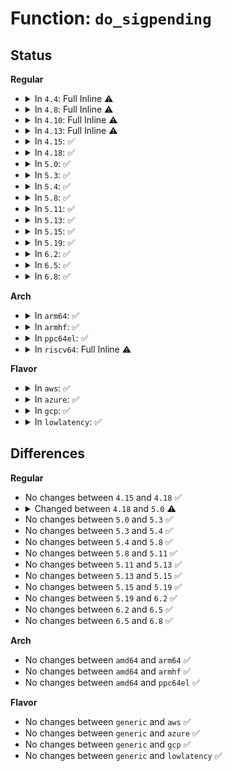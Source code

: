 # Function: <code>do_sigpending</code>

## Status
<b>Regular</b>
<ul>
<li>
<details>
<summary>In <code>4.4</code>: Full Inline ⚠️</summary>

**Collision:** Unique Static

**Inline:** Full

**Transformation:** False

**Instances:**

```
In kernel/signal.c (ffffffff81090de1)
Location: kernel/signal.c:2604
Inline: True
Inline callers:
  - kernel/signal.c:compat_SyS_rt_sigpending
  - kernel/signal.c:SyS_sigpending
```
</details>
</li>
<li>
<details>
<summary>In <code>4.8</code>: Full Inline ⚠️</summary>

**Collision:** Unique Static

**Inline:** Full

**Transformation:** False

**Instances:**

```
In kernel/signal.c (ffffffff81094e6c)
Location: kernel/signal.c:2604
Inline: True
Inline callers:
  - kernel/signal.c:SyS_sigpending
  - kernel/signal.c:compat_SyS_rt_sigpending
```
</details>
</li>
<li>
<details>
<summary>In <code>4.10</code>: Full Inline ⚠️</summary>

**Collision:** Unique Static

**Inline:** Full

**Transformation:** False

**Instances:**

```
In kernel/signal.c (ffffffff81099e6c)
Location: kernel/signal.c:2617
Inline: True
Inline callers:
  - kernel/signal.c:SyS_sigpending
  - kernel/signal.c:compat_SyS_rt_sigpending
```
</details>
</li>
<li>
<details>
<summary>In <code>4.13</code>: Full Inline ⚠️</summary>

**Collision:** Unique Static

**Inline:** Full

**Transformation:** False

**Instances:**

```
In kernel/signal.c (ffffffff81096fcc)
Location: kernel/signal.c:2638
Inline: True
Inline callers:
  - kernel/signal.c:compat_SyS_sigpending
  - kernel/signal.c:SyS_sigpending
  - kernel/signal.c:compat_SyS_rt_sigpending
```
</details>
</li>
<li>
<details>
<summary>In <code>4.15</code>: ✅</summary>

```c
int do_sigpending(sigset_t *set);
```

**Collision:** Unique Static

**Inline:** No

**Transformation:** False

**Instances:**

```
In kernel/signal.c (ffffffff81099710)
Location: kernel/signal.c:2625
Inline: False
Direct callers:
  - kernel/signal.c:compat_SyS_sigpending
  - kernel/signal.c:SyS_sigpending
  - kernel/signal.c:compat_SyS_rt_sigpending
```
**Symbols:**

```
ffffffff81099710-ffffffff8109977f: do_sigpending (STB_LOCAL)
```
</details>
</li>
<li>
<details>
<summary>In <code>4.18</code>: ✅</summary>

```c
int do_sigpending(sigset_t *set);
```

**Collision:** Unique Static

**Inline:** No

**Transformation:** False

**Instances:**

```
In kernel/signal.c (ffffffff8109cf50)
Location: kernel/signal.c:2758
Inline: False
Direct callers:
  - kernel/signal.c:__x32_compat_sys_sigpending
  - kernel/signal.c:__ia32_compat_sys_sigpending
  - kernel/signal.c:__ia32_sys_sigpending
  - kernel/signal.c:__x64_sys_sigpending
  - kernel/signal.c:__x32_compat_sys_rt_sigpending
  - kernel/signal.c:__ia32_compat_sys_rt_sigpending
  - kernel/signal.c:__ia32_sys_rt_sigpending
  - kernel/signal.c:__x64_sys_rt_sigpending
```
**Symbols:**

```
ffffffff8109cf50-ffffffff8109cfbf: do_sigpending (STB_LOCAL)
```
</details>
</li>
<li>
<details>
<summary>In <code>5.0</code>: ✅</summary>

```c
void do_sigpending(sigset_t *set);
```

**Collision:** Unique Static

**Inline:** No

**Transformation:** False

**Instances:**

```
In kernel/signal.c (ffffffff810a5260)
Location: kernel/signal.c:2936
Inline: False
Direct callers:
  - kernel/signal.c:__x32_compat_sys_sigpending
  - kernel/signal.c:__ia32_compat_sys_sigpending
  - kernel/signal.c:__ia32_sys_sigpending
  - kernel/signal.c:__x64_sys_sigpending
  - kernel/signal.c:__x32_compat_sys_rt_sigpending
  - kernel/signal.c:__ia32_compat_sys_rt_sigpending
  - kernel/signal.c:__ia32_sys_rt_sigpending
  - kernel/signal.c:__x64_sys_rt_sigpending
```
**Symbols:**

```
ffffffff810a5260-ffffffff810a52cd: do_sigpending (STB_LOCAL)
```
</details>
</li>
<li>
<details>
<summary>In <code>5.3</code>: ✅</summary>

```c
void do_sigpending(sigset_t *set);
```

**Collision:** Unique Static

**Inline:** No

**Transformation:** False

**Instances:**

```
In kernel/signal.c (ffffffff810a9f30)
Location: kernel/signal.c:3065
Inline: False
Direct callers:
  - kernel/signal.c:__x32_compat_sys_sigpending
  - kernel/signal.c:__ia32_compat_sys_sigpending
  - kernel/signal.c:__ia32_sys_sigpending
  - kernel/signal.c:__x64_sys_sigpending
  - kernel/signal.c:__x32_compat_sys_rt_sigpending
  - kernel/signal.c:__ia32_compat_sys_rt_sigpending
  - kernel/signal.c:__ia32_sys_rt_sigpending
  - kernel/signal.c:__x64_sys_rt_sigpending
```
**Symbols:**

```
ffffffff810a9f30-ffffffff810a9f92: do_sigpending (STB_LOCAL)
```
</details>
</li>
<li>
<details>
<summary>In <code>5.4</code>: ✅</summary>

```c
void do_sigpending(sigset_t *set);
```

**Collision:** Unique Static

**Inline:** No

**Transformation:** False

**Instances:**

```
In kernel/signal.c (ffffffff810b0510)
Location: kernel/signal.c:3070
Inline: False
Direct callers:
  - kernel/signal.c:__x32_compat_sys_sigpending
  - kernel/signal.c:__ia32_compat_sys_sigpending
  - kernel/signal.c:__ia32_sys_sigpending
  - kernel/signal.c:__x64_sys_sigpending
  - kernel/signal.c:__x32_compat_sys_rt_sigpending
  - kernel/signal.c:__ia32_compat_sys_rt_sigpending
  - kernel/signal.c:__ia32_sys_rt_sigpending
  - kernel/signal.c:__x64_sys_rt_sigpending
```
**Symbols:**

```
ffffffff810b0510-ffffffff810b0572: do_sigpending (STB_LOCAL)
```
</details>
</li>
<li>
<details>
<summary>In <code>5.8</code>: ✅</summary>

```c
void do_sigpending(sigset_t *set);
```

**Collision:** Unique Static

**Inline:** No

**Transformation:** False

**Instances:**

```
In kernel/signal.c (ffffffff810b8760)
Location: kernel/signal.c:3088
Inline: False
Direct callers:
  - kernel/signal.c:__x32_compat_sys_sigpending
  - kernel/signal.c:__ia32_compat_sys_sigpending
  - kernel/signal.c:__ia32_sys_sigpending
  - kernel/signal.c:__x64_sys_sigpending
  - kernel/signal.c:__x32_compat_sys_rt_sigpending
  - kernel/signal.c:__ia32_compat_sys_rt_sigpending
  - kernel/signal.c:__ia32_sys_rt_sigpending
  - kernel/signal.c:__x64_sys_rt_sigpending
```
**Symbols:**

```
ffffffff810b8760-ffffffff810b87c2: do_sigpending (STB_LOCAL)
```
</details>
</li>
<li>
<details>
<summary>In <code>5.11</code>: ✅</summary>

```c
void do_sigpending(sigset_t *set);
```

**Collision:** Unique Static

**Inline:** No

**Transformation:** False

**Instances:**

```
In kernel/signal.c (ffffffff810b3a10)
Location: kernel/signal.c:3108
Inline: False
Direct callers:
  - kernel/signal.c:__x32_compat_sys_sigpending
  - kernel/signal.c:__ia32_compat_sys_sigpending
  - kernel/signal.c:__ia32_sys_sigpending
  - kernel/signal.c:__x64_sys_sigpending
  - kernel/signal.c:__x32_compat_sys_rt_sigpending
  - kernel/signal.c:__ia32_compat_sys_rt_sigpending
  - kernel/signal.c:__ia32_sys_rt_sigpending
  - kernel/signal.c:__x64_sys_rt_sigpending
```
**Symbols:**

```
ffffffff810b3a10-ffffffff810b3a72: do_sigpending (STB_LOCAL)
```
</details>
</li>
<li>
<details>
<summary>In <code>5.13</code>: ✅</summary>

```c
void do_sigpending(sigset_t *set);
```

**Collision:** Unique Static

**Inline:** No

**Transformation:** False

**Instances:**

```
In kernel/signal.c (ffffffff810b4fc0)
Location: kernel/signal.c:3130
Inline: False
Direct callers:
  - kernel/signal.c:__x32_compat_sys_sigpending
  - kernel/signal.c:__ia32_compat_sys_sigpending
  - kernel/signal.c:__ia32_sys_sigpending
  - kernel/signal.c:__x64_sys_sigpending
  - kernel/signal.c:__x32_compat_sys_rt_sigpending
  - kernel/signal.c:__ia32_compat_sys_rt_sigpending
  - kernel/signal.c:__ia32_sys_rt_sigpending
  - kernel/signal.c:__x64_sys_rt_sigpending
```
**Symbols:**

```
ffffffff810b4fc0-ffffffff810b5022: do_sigpending (STB_LOCAL)
```
</details>
</li>
<li>
<details>
<summary>In <code>5.15</code>: ✅</summary>

```c
void do_sigpending(sigset_t *set);
```

**Collision:** Unique Static

**Inline:** No

**Transformation:** False

**Instances:**

```
In kernel/signal.c (ffffffff810c75a0)
Location: kernel/signal.c:3215
Inline: False
Direct callers:
  - kernel/signal.c:__x64_compat_sys_sigpending
  - kernel/signal.c:__ia32_compat_sys_sigpending
  - kernel/signal.c:__ia32_sys_sigpending
  - kernel/signal.c:__x64_sys_sigpending
  - kernel/signal.c:__x64_compat_sys_rt_sigpending
  - kernel/signal.c:__ia32_compat_sys_rt_sigpending
  - kernel/signal.c:__ia32_sys_rt_sigpending
  - kernel/signal.c:__x64_sys_rt_sigpending
```
**Symbols:**

```
ffffffff810c75a0-ffffffff810c7602: do_sigpending (STB_LOCAL)
```
</details>
</li>
<li>
<details>
<summary>In <code>5.19</code>: ✅</summary>

```c
void do_sigpending(sigset_t *set);
```

**Collision:** Unique Static

**Inline:** No

**Transformation:** False

**Instances:**

```
In kernel/signal.c (ffffffff810dd2e0)
Location: kernel/signal.c:3195
Inline: False
Direct callers:
  - kernel/signal.c:__ia32_compat_sys_sigpending
  - kernel/signal.c:__ia32_sys_sigpending
  - kernel/signal.c:__x64_sys_sigpending
  - kernel/signal.c:__ia32_compat_sys_rt_sigpending
  - kernel/signal.c:__ia32_sys_rt_sigpending
  - kernel/signal.c:__x64_sys_rt_sigpending
```
**Symbols:**

```
ffffffff810dd2e0-ffffffff810dd341: do_sigpending (STB_LOCAL)
```
</details>
</li>
<li>
<details>
<summary>In <code>6.2</code>: ✅</summary>

```c
void do_sigpending(sigset_t *set);
```

**Collision:** Unique Static

**Inline:** No

**Transformation:** False

**Instances:**

```
In kernel/signal.c (ffffffff810fd640)
Location: kernel/signal.c:3197
Inline: False
Direct callers:
  - kernel/signal.c:__ia32_compat_sys_sigpending
  - kernel/signal.c:__ia32_sys_sigpending
  - kernel/signal.c:__x64_sys_sigpending
  - kernel/signal.c:__ia32_compat_sys_rt_sigpending
  - kernel/signal.c:__ia32_sys_rt_sigpending
  - kernel/signal.c:__x64_sys_rt_sigpending
```
**Symbols:**

```
ffffffff810fd640-ffffffff810fd6a1: do_sigpending (STB_LOCAL)
```
</details>
</li>
<li>
<details>
<summary>In <code>6.5</code>: ✅</summary>

```c
void do_sigpending(sigset_t *set);
```

**Collision:** Unique Static

**Inline:** No

**Transformation:** False

**Instances:**

```
In kernel/signal.c (ffffffff811096b0)
Location: kernel/signal.c:3221
Inline: False
Direct callers:
  - kernel/signal.c:__ia32_compat_sys_sigpending
  - kernel/signal.c:__ia32_sys_sigpending
  - kernel/signal.c:__x64_sys_sigpending
  - kernel/signal.c:__ia32_compat_sys_rt_sigpending
  - kernel/signal.c:__ia32_sys_rt_sigpending
  - kernel/signal.c:__x64_sys_rt_sigpending
```
**Symbols:**

```
ffffffff811096b0-ffffffff81109711: do_sigpending (STB_LOCAL)
```
</details>
</li>
<li>
<details>
<summary>In <code>6.8</code>: ✅</summary>

```c
void do_sigpending(sigset_t *set);
```

**Collision:** Unique Static

**Inline:** No

**Transformation:** False

**Instances:**

```
In kernel/signal.c (ffffffff81113050)
Location: kernel/signal.c:3232
Inline: False
Direct callers:
  - kernel/signal.c:__ia32_compat_sys_sigpending
  - kernel/signal.c:__ia32_sys_sigpending
  - kernel/signal.c:__x64_sys_sigpending
  - kernel/signal.c:__ia32_compat_sys_rt_sigpending
  - kernel/signal.c:__ia32_sys_rt_sigpending
  - kernel/signal.c:__x64_sys_rt_sigpending
```
**Symbols:**

```
ffffffff81113050-ffffffff811130b1: do_sigpending (STB_LOCAL)
```
</details>
</li>
</ul>
<b>Arch</b>
<ul>
<li>
<details>
<summary>In <code>arm64</code>: ✅</summary>

```c
void do_sigpending(sigset_t *set);
```

**Collision:** Unique Static

**Inline:** No

**Transformation:** False

**Instances:**

```
In kernel/signal.c (ffff80001010b580)
Location: kernel/signal.c:3070
Inline: False
Direct callers:
  - kernel/signal.c:__arm64_compat_sys_sigpending
  - kernel/signal.c:__arm64_sys_sigpending
  - kernel/signal.c:__arm64_compat_sys_rt_sigpending
  - kernel/signal.c:__arm64_sys_rt_sigpending
```
**Symbols:**

```
ffff80001010b580-ffff80001010b638: do_sigpending (STB_LOCAL)
```
</details>
</li>
<li>
<details>
<summary>In <code>armhf</code>: ✅</summary>

```c
void do_sigpending(sigset_t *set);
```

**Collision:** Unique Static

**Inline:** No

**Transformation:** False

**Instances:**

```
In kernel/signal.c (c0363600)
Location: kernel/signal.c:3070
Inline: False
Direct callers:
  - kernel/signal.c:__se_sys_sigpending
  - kernel/signal.c:__se_sys_rt_sigpending
```
**Symbols:**

```
c0363600-c03636b8: do_sigpending (STB_LOCAL)
```
</details>
</li>
<li>
<details>
<summary>In <code>ppc64el</code>: ✅</summary>

```c
void do_sigpending(sigset_t *set);
```

**Collision:** Unique Static

**Inline:** No

**Transformation:** False

**Instances:**

```
In kernel/signal.c (c000000000152cd0)
Location: kernel/signal.c:3070
Inline: False
Direct callers:
  - kernel/signal.c:__se_compat_sys_sigpending
  - kernel/signal.c:__se_sys_sigpending
  - kernel/signal.c:__se_compat_sys_rt_sigpending
  - kernel/signal.c:__se_sys_rt_sigpending
```
**Symbols:**

```
c000000000152cd0-c000000000152d90: do_sigpending (STB_LOCAL)
```
</details>
</li>
<li>
<details>
<summary>In <code>riscv64</code>: Full Inline ⚠️</summary>

**Collision:** Unique Static

**Inline:** Full

**Transformation:** False

**Instances:**

```
In kernel/signal.c (ffffffe0000cf362)
Location: kernel/signal.c:3070
Inline: True
Inline callers:
  - kernel/signal.c:__se_sys_rt_sigpending
```
</details>
</li>
</ul>
<b>Flavor</b>
<ul>
<li>
<details>
<summary>In <code>aws</code>: ✅</summary>

```c
void do_sigpending(sigset_t *set);
```

**Collision:** Unique Static

**Inline:** No

**Transformation:** False

**Instances:**

```
In kernel/signal.c (ffffffff810aa880)
Location: kernel/signal.c:3070
Inline: False
Direct callers:
  - kernel/signal.c:__x32_compat_sys_sigpending
  - kernel/signal.c:__ia32_compat_sys_sigpending
  - kernel/signal.c:__ia32_sys_sigpending
  - kernel/signal.c:__x64_sys_sigpending
  - kernel/signal.c:__x32_compat_sys_rt_sigpending
  - kernel/signal.c:__ia32_compat_sys_rt_sigpending
  - kernel/signal.c:__ia32_sys_rt_sigpending
  - kernel/signal.c:__x64_sys_rt_sigpending
```
**Symbols:**

```
ffffffff810aa880-ffffffff810aa8e2: do_sigpending (STB_LOCAL)
```
</details>
</li>
<li>
<details>
<summary>In <code>azure</code>: ✅</summary>

```c
void do_sigpending(sigset_t *set);
```

**Collision:** Unique Static

**Inline:** No

**Transformation:** False

**Instances:**

```
In kernel/signal.c (ffffffff81099230)
Location: kernel/signal.c:3070
Inline: False
Direct callers:
  - kernel/signal.c:__x32_compat_sys_sigpending
  - kernel/signal.c:__ia32_compat_sys_sigpending
  - kernel/signal.c:__ia32_sys_sigpending
  - kernel/signal.c:__x64_sys_sigpending
  - kernel/signal.c:__x32_compat_sys_rt_sigpending
  - kernel/signal.c:__ia32_compat_sys_rt_sigpending
  - kernel/signal.c:__ia32_sys_rt_sigpending
  - kernel/signal.c:__x64_sys_rt_sigpending
```
**Symbols:**

```
ffffffff81099230-ffffffff8109928c: do_sigpending (STB_LOCAL)
```
</details>
</li>
<li>
<details>
<summary>In <code>gcp</code>: ✅</summary>

```c
void do_sigpending(sigset_t *set);
```

**Collision:** Unique Static

**Inline:** No

**Transformation:** False

**Instances:**

```
In kernel/signal.c (ffffffff810a9de0)
Location: kernel/signal.c:3070
Inline: False
Direct callers:
  - kernel/signal.c:__x32_compat_sys_sigpending
  - kernel/signal.c:__ia32_compat_sys_sigpending
  - kernel/signal.c:__ia32_sys_sigpending
  - kernel/signal.c:__x64_sys_sigpending
  - kernel/signal.c:__x32_compat_sys_rt_sigpending
  - kernel/signal.c:__ia32_compat_sys_rt_sigpending
  - kernel/signal.c:__ia32_sys_rt_sigpending
  - kernel/signal.c:__x64_sys_rt_sigpending
```
**Symbols:**

```
ffffffff810a9de0-ffffffff810a9e42: do_sigpending (STB_LOCAL)
```
</details>
</li>
<li>
<details>
<summary>In <code>lowlatency</code>: ✅</summary>

```c
void do_sigpending(sigset_t *set);
```

**Collision:** Unique Static

**Inline:** No

**Transformation:** False

**Instances:**

```
In kernel/signal.c (ffffffff810b0ed0)
Location: kernel/signal.c:3070
Inline: False
Direct callers:
  - kernel/signal.c:__x32_compat_sys_sigpending
  - kernel/signal.c:__ia32_compat_sys_sigpending
  - kernel/signal.c:__ia32_sys_sigpending
  - kernel/signal.c:__x64_sys_sigpending
  - kernel/signal.c:__x32_compat_sys_rt_sigpending
  - kernel/signal.c:__ia32_compat_sys_rt_sigpending
  - kernel/signal.c:__ia32_sys_rt_sigpending
  - kernel/signal.c:__x64_sys_rt_sigpending
```
**Symbols:**

```
ffffffff810b0ed0-ffffffff810b0f29: do_sigpending (STB_LOCAL)
```
</details>
</li>
</ul>

## Differences
<b>Regular</b>
<ul>
<li>
No changes between <code>4.15</code> and <code>4.18</code> ✅
</li>
<li>
<details>
<summary>Changed between <code>4.18</code> and <code>5.0</code> ⚠️</summary>
<ul>
<li>
<b>Return type changed. </b>
<code>int</code> ➡️ <code>void</code>
</li>
</ul>
</details>
</li>
<li>
No changes between <code>5.0</code> and <code>5.3</code> ✅
</li>
<li>
No changes between <code>5.3</code> and <code>5.4</code> ✅
</li>
<li>
No changes between <code>5.4</code> and <code>5.8</code> ✅
</li>
<li>
No changes between <code>5.8</code> and <code>5.11</code> ✅
</li>
<li>
No changes between <code>5.11</code> and <code>5.13</code> ✅
</li>
<li>
No changes between <code>5.13</code> and <code>5.15</code> ✅
</li>
<li>
No changes between <code>5.15</code> and <code>5.19</code> ✅
</li>
<li>
No changes between <code>5.19</code> and <code>6.2</code> ✅
</li>
<li>
No changes between <code>6.2</code> and <code>6.5</code> ✅
</li>
<li>
No changes between <code>6.5</code> and <code>6.8</code> ✅
</li>
</ul>
<b>Arch</b>
<ul>
<li>
No changes between <code>amd64</code> and <code>arm64</code> ✅
</li>
<li>
No changes between <code>amd64</code> and <code>armhf</code> ✅
</li>
<li>
No changes between <code>amd64</code> and <code>ppc64el</code> ✅
</li>
</ul>
<b>Flavor</b>
<ul>
<li>
No changes between <code>generic</code> and <code>aws</code> ✅
</li>
<li>
No changes between <code>generic</code> and <code>azure</code> ✅
</li>
<li>
No changes between <code>generic</code> and <code>gcp</code> ✅
</li>
<li>
No changes between <code>generic</code> and <code>lowlatency</code> ✅
</li>
</ul>
